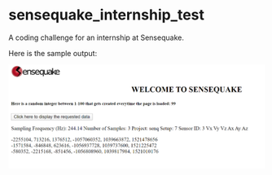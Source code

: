 # sensequake_internship_test
A coding challenge for an internship at Sensequake.

Here is the sample output: 

![Sample output](https://github.com/khalilv/sensequake_internship_test/blob/master/sampleOutPut.PNG)
